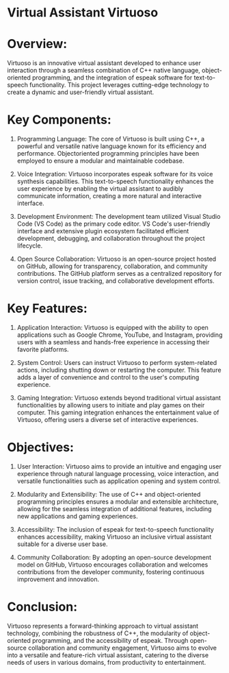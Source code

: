 # Virtual Assistant Virtuoso
 
# Overview:
Virtuoso is an innovative virtual assistant developed to enhance user interaction
through a seamless combination of C++ native language, object-oriented
programming, and the integration of espeak software for text-to-speech functionality.
This project leverages cutting-edge technology to create a dynamic and user-friendly
virtual assistant.

# Key Components:
1. Programming Language: The core of Virtuoso is built using C++, a powerful
and versatile native language known for its efficiency and performance. Objectoriented
programming principles have been employed to ensure a modular and
maintainable codebase.

2. Voice Integration: Virtuoso incorporates espeak software for its voice synthesis
capabilities. This text-to-speech functionality enhances the user experience by
enabling the virtual assistant to audibly communicate information, creating a
more natural and interactive interface.

4. Development Environment: The development team utilized Visual Studio Code
(VS Code) as the primary code editor. VS Code's user-friendly interface and
extensive plugin ecosystem facilitated efficient development, debugging, and
collaboration throughout the project lifecycle.

6. Open Source Collaboration: Virtuoso is an open-source project hosted on
GitHub, allowing for transparency, collaboration, and community contributions.
The GitHub platform serves as a centralized repository for version control, issue
tracking, and collaborative development efforts.

# Key Features:
1. Application Interaction: Virtuoso is equipped with the ability to open
applications such as Google Chrome, YouTube, and Instagram, providing users
with a seamless and hands-free experience in accessing their favorite platforms.

3. System Control: Users can instruct Virtuoso to perform system-related actions,
including shutting down or restarting the computer. This feature adds a layer of
convenience and control to the user's computing experience.

3. Gaming Integration: Virtuoso extends beyond traditional virtual assistant
functionalities by allowing users to initiate and play games on their computer.
This gaming integration enhances the entertainment value of Virtuoso, offering
users a diverse set of interactive experiences.

# Objectives:
1. User Interaction: Virtuoso aims to provide an intuitive and engaging user
experience through natural language processing, voice interaction, and versatile
functionalities such as application opening and system control.

2. Modularity and Extensibility: The use of C++ and object-oriented programming
principles ensures a modular and extensible architecture, allowing for the
seamless integration of additional features, including new applications and
gaming experiences.

3. Accessibility: The inclusion of espeak for text-to-speech functionality enhances
accessibility, making Virtuoso an inclusive virtual assistant suitable for a diverse
user base.

4. Community Collaboration: By adopting an open-source development model on
GitHub, Virtuoso encourages collaboration and welcomes contributions from the
developer community, fostering continuous improvement and innovation.

# Conclusion:
Virtuoso represents a forward-thinking approach to virtual assistant technology,
combining the robustness of C++, the modularity of object-oriented programming,
and the accessibility of espeak. Through open-source collaboration and community
engagement, Virtuoso aims to evolve into a versatile and feature-rich virtual
assistant, catering to the diverse needs of users in various domains, from productivity
to entertainment.
